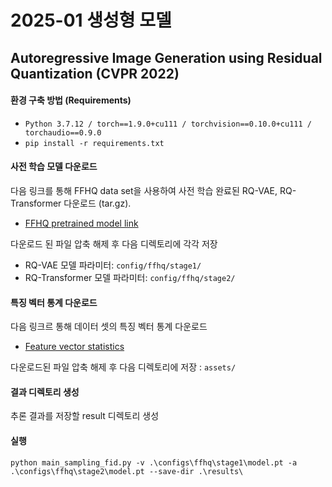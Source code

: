 # 2025-01 생성형 모델
## Autoregressive Image Generation using Residual Quantization (CVPR 2022)
#### 환경 구축 방법 (Requirements)
- `Python 3.7.12 / torch==1.9.0+cu111 / torchvision==0.10.0+cu111 / torchaudio==0.9.0`
- `pip install -r requirements.txt`
#### 사전 학습 모델 다운로드
다음 링크를 통해 FFHQ data set을 사용하여 사전 학습 완료된 RQ-VAE, RQ-Transformer 다운로드 (tar.gz).

- [FFHQ pretrained model link](https://twg.kakaocdn.net/brainrepo/models/RQVAE/d47570aeff6ba300735606a806f54663/ffhq.tar.gz)

다운로드 된 파일 압축 해제 후 다음 디렉토리에 각각 저장

- RQ-VAE 모델 파라미터: `config/ffhq/stage1/`
- RQ-Transformer 모델 파라미터: `config/ffhq/stage2/`
#### 특징 벡터 통계 다운로드
다음 링크르 통해 데이터 셋의 특징 벡터 통계 다운로드

- [Feature vector statistics](https://twg.kakaocdn.net/brainrepo/etc/RQVAE/8b325b628f49bf60a3094fcf9419398c/fid_stats.tar.gz)

다운로드된 파일 압축 해제 후 다음 디렉토리에 저장 : `assets/`

#### 결과 디렉토리 생성
추론 결과를 저장할 result 디렉토리 생성
#### 실행
`python main_sampling_fid.py -v .\configs\ffhq\stage1\model.pt -a .\configs\ffhq\stage2\model.pt --save-dir .\results\`


